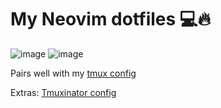 # My Neovim dotfiles 💻🔥

![image](https://user-images.githubusercontent.com/22687843/183246374-d66f887a-9e22-47d2-9e34-1bdea2ddd2a9.png)
![image](https://user-images.githubusercontent.com/22687843/183246434-4be651cc-8302-4b0b-9f11-1b56d1bf5bd3.png)

Pairs well with my [tmux config](https://gist.github.com/alpharaoh/bc694aa667723dc766673c134080f390)

Extras: [Tmuxinator config](https://gist.github.com/alpharaoh/bb88ee5b8587c726bc29c6b0c87b384f)
